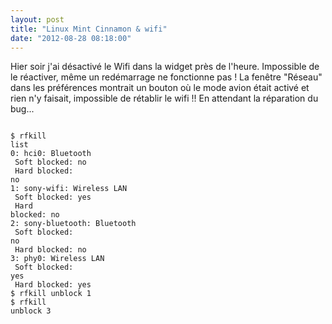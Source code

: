 ```yaml
---
layout: post
title: "Linux Mint Cinnamon & wifi"
date: "2012-08-28 08:18:00"
---
```

Hier soir j'ai désactivé le Wifi dans la widget près de l'heure. Impossible de le réactiver, même un redémarrage ne fonctionne pas !  La fenêtre "Réseau" dans les préférences montrait un bouton où le mode avion était activé et rien n'y faisait, impossible de rétablir le wifi !!  En attendant la réparation du bug...  <code><pre><br />$ rfkill list<br />0: hci0: Bluetooth<br /> Soft blocked: no<br /> Hard blocked: no<br />1: sony-wifi: Wireless LAN<br /> Soft blocked: yes<br /> Hard blocked: no<br />2: sony-bluetooth: Bluetooth<br /> Soft blocked: no<br /> Hard blocked: no<br />3: phy0: Wireless LAN<br /> Soft blocked: yes<br /> Hard blocked: yes<br />$ rfkill unblock 1<br />$ rfkill unblock 3<br /></pre></code>
